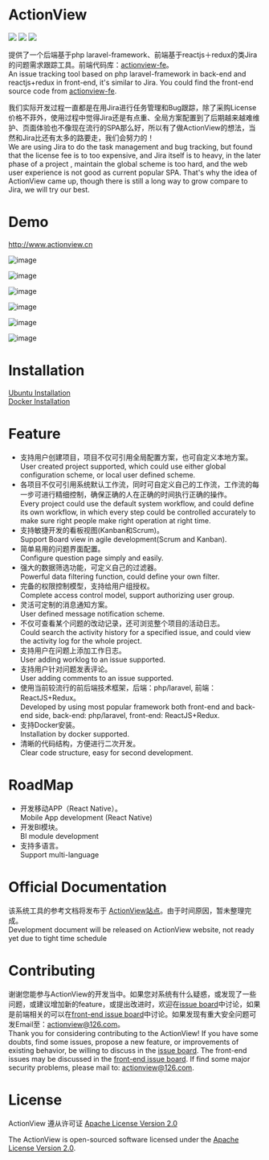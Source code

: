 # ActionView

![](https://img.shields.io/badge/language-php-orange.svg) ![](https://img.shields.io/badge/framework-laravel+reactjs-brightgreen.svg) ![](https://img.shields.io/badge/license-apache2.0-blue.svg)  

提供了一个后端基于php laravel-framework、前端基于reactjs＋redux的类Jira的问题需求跟踪工具。前端代码库：[actionview-fe](https://github.com/lxerxa/actionview-fe)。  
An issue tracking tool based on php laravel-framework in back-end and reactjs+redux in front-end, it's similar to Jira. You could find the front-end source code from [actionview-fe](https://github.com/lxerxa/actionview-fe).

我们实际开发过程一直都是在用Jira进行任务管理和Bug跟踪，除了采购License价格不菲外，使用过程中觉得Jira还是有点重、全局方案配置到了后期越来越难维护、页面体验也不像现在流行的SPA那么好，所以有了做ActionView的想法，当然和Jira比还有太多的路要走，我们会努力的！  
We are using Jira to do the task management and bug tracking, but found that the license fee is to too expensive, and Jira itself is to heavy, in the later phase of a project , maintain the global scheme is too hard, and the web user experience is not good as current popular SPA. That's why the idea of ActionView came up, though there is still a long way to grow compare to Jira, we will try our best.

# Demo

http://www.actionview.cn  

![image](http://actionview.cn/summary.png)

![image](http://actionview.cn/workflow.png)

![image](http://actionview.cn/kanban-list.png)

![image](http://actionview.cn/kanban-drag.png)

![image](http://actionview.cn/kanban-backlog.png)

![image](http://actionview.cn/type.png)

# Installation

[Ubuntu Installation](https://github.com/lxerxa/actionview/wiki/Ubuntu-Installation)  
[Docker Installation](https://github.com/lxerxa/actionview/wiki/Docker-Installation)  

# Feature

* 支持用户创建项目，项目不仅可引用全局配置方案，也可自定义本地方案。  
User created project supported, which could use either global configuration scheme, or local user defined scheme. 
* 各项目不仅可引用系统默认工作流，同时可自定义自己的工作流，工作流的每一步可进行精细控制，确保正确的人在正确的时间执行正确的操作。  
Every project could use the default system workflow, and could define its own workflow, in which every step could be controlled accurately to make sure right people make right operation at right time.
* 支持敏捷开发的看板视图(Kanban和Scrum)。  
Support Board view in agile development(Scrum and Kanban).
* 简单易用的问题界面配置。  
Configure question page simply and easily.
* 强大的数据筛选功能，可定义自己的过滤器。  
Powerful data filtering function, could define your own filter.
* 完备的权限控制模型，支持给用户组授权。  
Complete access control model, support authorizing user group.
* 灵活可定制的消息通知方案。  
User defined message notification scheme.
* 不仅可查看某个问题的改动记录，还可浏览整个项目的活动日志。  
Could search the activity history for a specified issue, and could view the activity log for the whole project.
* 支持用户在问题上添加工作日志。  
User adding worklog to an issue supported.
* 支持用户针对问题发表评论。  
User adding comments to an issue supported.
* 使用当前较流行的前后端技术框架，后端：php/laravel, 前端：ReactJS+Redux。  
Developed by using most popular framework both front-end and back-end side, back-end: php/laravel, front-end: ReactJS+Redux.
* 支持Docker安装。  
Installation by docker supported.
* 清晰的代码结构，方便进行二次开发。  
Clear code structure, easy for second development.

# RoadMap

* 开发移动APP（React Native）。  
Mobile App development (React Native)
* 开发BI模块。  
BI module development
* 支持多语言。  
Support multi-language


# Official Documentation

该系统工具的参考文档将发布于 [ActionView站点](http://actionview.cn/docs)。由于时间原因，暂未整理完成。  
Development document will be released on ActionView website, not ready yet due to tight time schedule

# Contributing

谢谢您能参与ActionView的开发当中。如果您对系统有什么疑惑，或发现了一些问题，或建议增加新的feature，或提出改进时，欢迎在[issue board](https://github.com/lxerxa/actionview/issues)中讨论，如果是前端相关的可以在[front-end issue board](https://github.com/lxerxa/actionview/issues)中讨论。如果发现有重大安全问题可发Email至：actionview@126.com。  
Thank you for considering contributing to the ActionView! If you have some doubts, find some issues, propose a new feature, or improvements of existing behavior, be willing to discuss in the [issue board](https://github.com/lxerxa/actionview/issues). The front-end issues may be discussed in the [front-end issue board](https://github.com/lxerxa/actionview/issues). If find some major security problems, please mail to: actionview@126.com.

# License

ActionView 遵从许可证 [ Apache License Version 2.0](https://www.apache.org/licenses/LICENSE-2.0)

The ActionView is open-sourced software licensed under the [ Apache License Version 2.0](https://www.apache.org/licenses/LICENSE-2.0).
